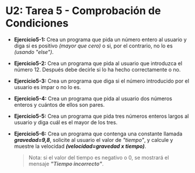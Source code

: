 # U2: Tarea 5 - Comprobación de Condiciones

* **Ejercicio5-1:** Crea un programa que pida un número entero al usuario y diga si es positivo *(mayor que cero)* o si, por el contrario, no lo es *(usando "else")*.

* **Ejercicio5-2:** Crea un programa que pida al usuario que introduzca el número 12. Después debe decirle si lo ha hecho correctamente o no.

* **Ejercicio5-3:** Crea un programa que diga si el número introducido por el usuario es impar o no lo es.

* **Ejercicio5-4:** Crea un programa que pida al usuario dos números enteros y cuántos de ellos son pares.

* **Ejercicio5-5:** Crea un programa que pida tres números enteros largos al usuario y diga cuál es el mayor de los tres.

* **Ejercicio5-6:** Crea un programa que contenga una constante llamada ***gravedad=9,8***, solicite al usuario el valor de *"tiempo"*, y calcule y muestre la velocidad ***(velocidad=gravedad x tiempo)***. 
  >Nota: si el valor del tiempo es negativo o 0, se mostrará el mensaje ***"Tiempo incorrecto"***.
